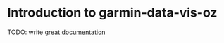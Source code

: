 # Introduction to garmin-data-vis-oz

TODO: write [great documentation](http://jacobian.org/writing/what-to-write/)
